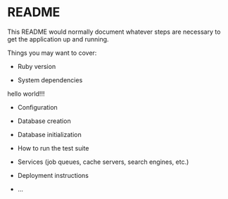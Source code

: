 # README

This README would normally document whatever steps are necessary to get the
application up and running.

Things you may want to cover:

* Ruby version

* System dependencies

hello world!!!

* Configuration

* Database creation

* Database initialization

* How to run the test suite

* Services (job queues, cache servers, search engines, etc.)

* Deployment instructions

* ...
